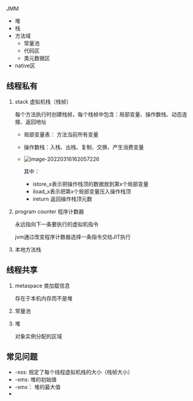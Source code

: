 JMM

* 堆
* 栈
* 方法域
  * 常量池
  * 代码区
  * 类元数据区
* native区

## 线程私有

1. stack 虚拟机栈（栈帧）

   每个方法执行时创建栈帧，每个栈帧中包含：局部变量、操作数栈、动态连接、返回地址

   * 局部变量表： 方法当前所有变量

   * 操作数栈：入栈、出栈、复制、交换、产生消费变量

   * ![image-20220316162057226](C:\Users\hunter\AppData\Roaming\Typora\typora-user-images\image-20220316162057226.png)

     其中：

     * istore_x表示把操作栈顶的数据放到第x个局部变量
     * iload_x表示把第x个局部变量压入操作栈顶
     * ireturn 返回操作栈顶元数

2. program counter 程序计数器

   永远指向下一条要执行的虚拟机指令

   jvm通过改变程序计数器选择一条指令交给JIT执行

3. 本地方法栈

## 线程共享

1. metaspace 类加载信息

   存在于本机内存而不是堆

2. 常量池

3. 堆

   对象实例分配的区域

## 常见问题

* -xss: 规定了每个线程虚拟机栈的大小（栈帧大小）
* -xms:    堆的初始值
* -xmx： 堆的最大值
* 



​	